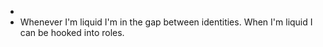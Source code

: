 -
- Whenever I'm liquid I'm in the gap between identities. When I'm liquid I can be hooked into roles.